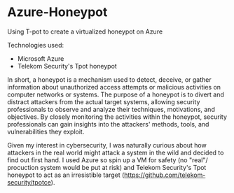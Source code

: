 # Azure-Honeypot
Using T-pot to create a virtualized honeypot on Azure

Technologies used:
- Microsoft Azure
- Telekom Security's Tpot honeypot

In short, a honeypot is a mechanism used to detect, deceive, or gather information about unauthorized access attempts or malicious activities on computer networks or systems. 
The purpose of a honeypot is to divert and distract attackers from the actual target systems, allowing security professionals to observe and analyze their techniques, motivations, and objectives. By closely monitoring the activities within the honeypot, security professionals can gain insights into the attackers' methods, tools, and vulnerabilities they exploit.

Given my interest in cybersecurity, I was naturally curious about how attackers in the real world might attack a system in the wild and decided to find out first hand. I used Azure so spin up a VM for safety (no "real"/ procuction system would be put at risk) and Telekom Security's Tpot honeypot to act as an irresistible  target (https://github.com/telekom-security/tpotce). 


